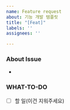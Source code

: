 ```yaml
---
name: Feature request
about: 기능 개발 템플릿
title: "[Feat]"
labels: ''
assignees: ''

---
```


### About Issue
<!-- 어떤 기능을 구현할 것인가 -->
-

### WHAT-TO-DO
<!-- 진행할 작업을 나열하며 할 일을 정확히 파악합니다. -->
- [ ] 할 일(이건 지워주세요)
